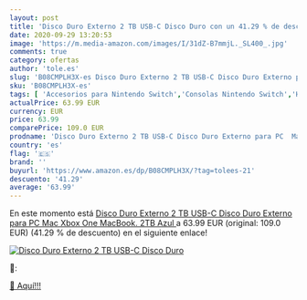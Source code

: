 ```yaml
---
layout: post
title: 'Disco Duro Externo 2 TB USB-C Disco Duro con un 41.29 % de descuento'
date: 2020-09-29 13:20:53
image: 'https://m.media-amazon.com/images/I/31dZ-B7mmjL._SL400_.jpg'
comments: true
category: ofertas
author: 'tole.es'
slug: 'B08CMPLH3X-es Disco Duro Externo 2 TB USB-C Disco Duro Externo para PC...'
sku: 'B08CMPLH3X-es'
tags: [ 'Accesorios para Nintendo Switch','Consolas Nintendo Switch','Hardware y juegos para Nintendo Switch','Juegos para Nintendo Switch','Mandos para Nintendo Switch','Videojuegos','xbox', ]
actualPrice: 63.99 EUR
currency: EUR
price: 63.99
comparePrice: 109.0 EUR
prodname: 'Disco Duro Externo 2 TB USB-C Disco Duro Externo para PC  Mac  Xbox One  MacBook. 2TB Azul '
country: 'es'
flag: '🇪🇸'
brand: ''
buyurl: 'https://www.amazon.es/dp/B08CMPLH3X/?tag=tolees-21'
descuento: '41.29'
average: '63.99'
---
```


En este momento está [Disco Duro Externo 2 TB USB-C Disco Duro Externo para PC  Mac  Xbox One  MacBook. 2TB Azul ](https://www.amazon.es/dp/B08CMPLH3X/?tag=tolees-21) a 63.99 EUR (original: 109.0 EUR) (41.29 %  de descuento) en el siguiente enlace!

[![Disco Duro Externo 2 TB USB-C Disco Duro](https://m.media-amazon.com/images/I/31dZ-B7mmjL._SL400_.jpg)](https://www.amazon.es/dp/B08CMPLH3X/?tag=tolees-21)

🔎:


[🛒 Aquí!!!](https://www.amazon.es/dp/B08CMPLH3X/?tag=tolees-21)
